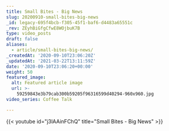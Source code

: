 ```yaml
---
title: Small Bites - Big News
slug: 20200910-small-bites-big-news
_id: legacy-695f4bcb-f305-45f1-baf6-d4483a65551c
_rev: ZEyhBiGfgCfwE8WOjbuK7B
type: video_posts
draft: false
aliases:
  - article/small-bites-big-news/
_createdAt: '2020-09-10T23:06:20Z'
_updatedAt: '2021-03-22T13:11:59Z'
date: '2020-09-10T23:06:20+00:00'
weight: 50
featured_image:
  alt: Featured article image
  url: >-
    59259843e3b79cab300b59205f96316599d40294-960x960.jpg
video_series: Coffee Talk

---
```

{{< youtube id="j3lAAinFChQ" title="Small Bites - Big News" >}}